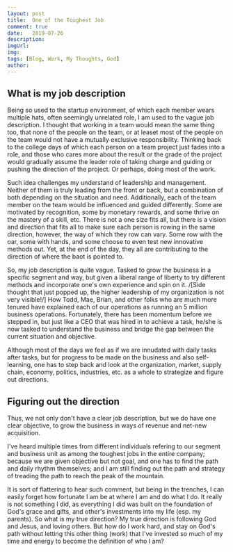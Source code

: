 ```yaml
---
layout: post
title:  One of the Toughest Job
comment: true
date:   2019-07-26
description: 
imgUrl:
img: 
tags: [Blog, Work, My Thoughts, God]
author:
---
```


## What is my job description

Being so used to the startup environment, of which each member wears multiple hats, often seemingly unrelated role, I am used to the vague job description. I thought that working in a team would mean the same thing too, that none of the people on the team, or at leaset most of the people on the team would not have a mutually exclusive responsibility. Thinking back to the college days of which each person on a team project just fades into a role, and those who cares more about the result or the grade of the project would gradually assume the leader role of taking charge and guiding or pushing the direction of the project. Or perhaps, doing most of the work.

Such idea challenges my understand of leadership and management. Neither of them is truly leading from the front or back, but a combination of both depending on the situation and need. Additionally, each of the team member on the team would be influenced and guided differently. Some are motivated by recognition, some by monetary rewards, and some thrive on the mastery of a skill, etc. There is not a one size fits all, but there is a vision and direction that fits all to make sure each person is rowing in the same direction, however, the way of which they row can vary. Some row with the oar, some with hands, and some choose to even test new innovative methods out. Yet, at the end of the day, they all are contributing to the direction of where the baot is pointed to.

So, my job description is quite vague. Tasked to grow the business in a specific segment and way, but given a liberal range of liberty to try different methods and incorporate one's own experience and spin on it. /[Side thought that just popped up, the higher leadership of my organization is not very visible!/] How Todd, Mae, Brian, and other folks who are much more tenured have explained each of our operations as running an 5 million business operations. Fortunately, there has been momentum before we stepped in, but just like a CEO that was hired in to achieve a task, he/she is now tasked to understand the business and bridge the gap between the current situation and objective.

Although most of the days we feel as if we are innudated with daily tasks after tasks, but for progress to be made on the business and also self-learning, one has to step back and look at the organization, market, supply chain, economy, politics, industries, etc. as a whole to strategize and figure out directions.

## Figuring out the direction

Thus, we not only don't have a clear job description, but we do have one clear objective, to grow the business in ways of revenue and net-new acquisition.

I've heard multiple times from different individuals refering to our segment and business unit as among the toughest jobs in the entire company; because we are given objective but not goal, and one has to find the path and daily rhythm themselves; and I am still finding out the path and strategy of treading the path to reach the peak of the mountain.

It is sort of flattering to hear such comment, but being in the trenches, I can easily forget how fortunate I am be at where I am and do what I do. It really is not something I did, as everything I did was built on the foundation of God's grace and gifts, and other's investments into my life (esp. my parents). So what is my true direction? My true direction is following God and Jesus, and loving others. But how do I work hard, and stay on God's path without letting this other thing (work) that I've invested so much of my time and energy to become the definition of who I am?
